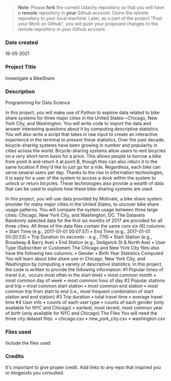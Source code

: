 >**Note**: Please **fork** the current Udacity repository so that you will have a **remote** repository in **your** Github account. Clone the remote repository to your local machine. Later, as a part of the project "Post your Work on Github", you will push your proposed changes to the remote repository in your Github account.

### Date created
19-05-2021

### Project Title
Investigate a BikeShare

### Description
Programming for Data Science

In this project, you will make use of Python to explore data related to bike share systems for three major cities in the United States—Chicago, New York City, and Washington. You will write code to import the data and answer interesting questions about it by computing descriptive statistics. You will also write a script that takes in raw input to create an interactive experience in the terminal to present these statistics.
Over the past decade, bicycle-sharing systems have been growing in number and popularity in cities across the world. Bicycle-sharing systems allow users to rent bicycles on a very short-term basis for a price. This allows people to borrow a bike from point A and return it at point B, though they can also return it to the same location if they'd like to just go for a ride. Regardless, each bike can serve several users per day.
Thanks to the rise in information technologies, it is easy for a user of the system to access a dock within the system to unlock or return bicycles. These technologies also provide a wealth of data that can be used to explore how these bike-sharing systems are used.

In this project, you will use data provided by Motivate, a bike share system provider for many major cities in the United States, to uncover bike share usage patterns. You will compare the system usage between three large cities: Chicago, New York City, and Washington, DC.
The Datasets Randomly selected data for the first six months of 2017 are provided for all three cities. All three of the data files contain the same core six (6) columns: • Start Time (e.g., 2017-01-01 00:07:57) • End Time (e.g., 2017-01-01 00:20:53) • Trip Duration (in seconds - e.g., 776) • Start Station (e.g., Broadway & Barry Ave) • End Station (e.g., Sedgwick St & North Ave) • User Type (Subscriber or Customer)
The Chicago and New York City files also have the following two columns: • Gender • Birth Year
Statistics Computed You will learn about bike share use in Chicago, New York City, and Washington by computing a variety of descriptive statistics. In this project, the code is written to provide the following information:
#1 Popular times of travel (i.e., occurs most often in the start time) • most common month • most common day of week • most common hour of day
#2 Popular stations and trip • most common start station • most common end station • most common trip from start to end (i.e., most frequent combination of start station and end station)
#3 Trip duration • total travel time • average travel time
#4 User info • counts of each user type • counts of each gender (only available for NYC and Chicago) • earliest, most recent, most common year of birth (only available for NYC and Chicago)
The Files You will need the three city dataset files: • chicago.csv • new_york_city.csv • washington.csv


### Files used
Include the files used

### Credits
It's important to give proper credit. Add links to any repo that inspired you or blogposts you consulted.

